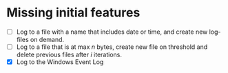 # Missing initial features

- [ ] Log to a file with a name that includes date or time, and create new log-files on demand.
- [ ] Log to a file that is at max *n* bytes, create new file on threshold and delete previous files after *i* iterations.
- [x] Log to the Windows Event Log
